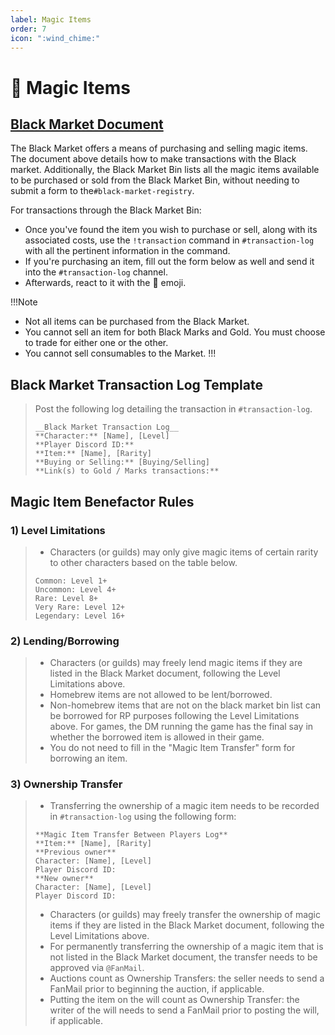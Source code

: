 ```yaml
---
label: Magic Items
order: 7
icon: ":wind_chime:"
---
```


<style>
h1:before { content: "🎐 " }
</style> 

# Magic Items

## [Black Market Document](https://docs.google.com/document/d/166Do3cLcg_NYRZqSaAN34LQxY9C5xda5WDb9kYezJMM)

The Black Market offers a means of purchasing and selling magic items. The document above details how to make transactions with the Black market. Additionally, the Black Market Bin lists all the magic items available to be purchased or sold from the Black Market Bin, without needing to submit a form to the`#black-market-registry`.

For transactions through the Black Market Bin: 
- Once you've found the item you wish to purchase or sell, along with its associated costs, use the `!transaction` command in `#transaction-log` with all the pertinent information in the command. 
- If you're purchasing an item, fill out the form below as well and send it into the `#transaction-log` channel.
- Afterwards, react to it with the 🎐 emoji. 

!!!Note
- Not all items can be purchased from the Black Market. 
- You cannot sell an item for both Black Marks and Gold. You must choose to trade for either one or the other. 
- You cannot sell consumables to the Market.
!!!

## Black Market Transaction Log Template
> Post the following log detailing the transaction in `#transaction-log`.
> ```
> __Black Market Transaction Log__
> **Character:** [Name], [Level]
> **Player Discord ID:** 
> **Item:** [Name], [Rarity]
> **Buying or Selling:** [Buying/Selling]
> **Link(s) to Gold / Marks transactions:** 
> ```

## Magic Item Benefactor Rules
### 1) Level Limitations
> - Characters (or guilds) may only give magic items of certain rarity to other characters based on the table below.
> ```
> Common: Level 1+
> Uncommon: Level 4+
> Rare: Level 8+
> Very Rare: Level 12+
> Legendary: Level 16+
> ```
### 2) Lending/Borrowing
> - Characters (or guilds) may freely lend magic items if they are listed in the Black Market document, following the Level Limitations above.
> - Homebrew items are not allowed to be lent/borrowed.
> - Non-homebrew items that are not on the black market bin list can be borrowed for RP purposes following the Level Limitations above. For games, the DM running the game has the final say in whether the borrowed item is allowed in their game.
> - You do not need to fill in the "Magic Item Transfer" form for borrowing an item.
### 3) Ownership Transfer
> - Transferring the ownership of a magic item needs to be recorded in `#transaction-log` using the following form:
> ```
> **Magic Item Transfer Between Players Log**
> **Item:** [Name], [Rarity]
> **Previous owner**
> Character: [Name], [Level]
> Player Discord ID:
> **New owner**
> Character: [Name], [Level]
> Player Discord ID: 
> ```
> - Characters (or guilds) may freely transfer the ownership of magic items if they are listed in the Black Market document, following the Level Limitations above.
> - For permanently transferring the ownership of a magic item that is not listed in the Black Market document, the transfer needs to be approved via `@FanMail`.
> - Auctions count as Ownership Transfers: the seller needs to send a FanMail prior to beginning the auction, if applicable.
> - Putting the item on the will count as Ownership Transfer: the writer of the will needs to send a FanMail prior to posting the will, if applicable.